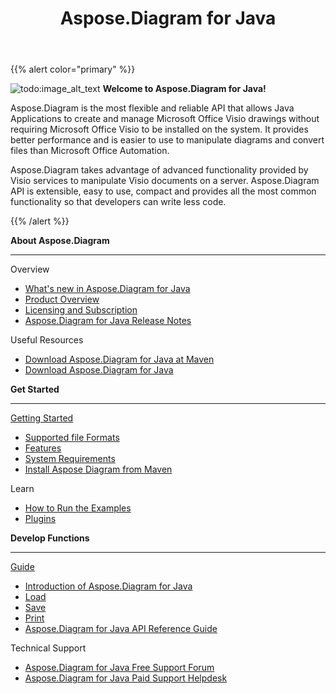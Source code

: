 ﻿---
title: Aspose.Diagram for Java
type: docs
description: Aspose.Diagram is the most flexible and reliable API that allows Java Applications to create and manage Microsoft Office Visio drawings without requiring Microsoft Office Visio to be installed on the system.
weight: 20
url: /java/
is_root: true
---

{{% alert color="primary" %}}

![todo:image_alt_text](home_1.png)
**Welcome to Aspose.Diagram for Java!**

Aspose.Diagram is the most flexible and reliable API that allows Java Applications to create and manage Microsoft Office Visio drawings without requiring Microsoft Office Visio to be installed on the system. It provides better performance and is easier to use to manipulate diagrams and convert files than Microsoft Office Automation.

Aspose.Diagram takes advantage of advanced functionality provided by Visio services to manipulate Visio documents on a server. Aspose.Diagram API is extensible, easy to use, compact and provides all the most common functionality so that developers can write less code.

{{% /alert %}}
<div class="row">
	<div class="col-md-4">
		<p><b>About Aspose.Diagram</b></p>
			<hr><p>Overview</p></hr>
			<ul>
				<li><a href="/diagram/java/whatsnew/">What's new in Aspose.Diagram for Java</a></li>
				<li><a href="/diagram/java/overview/">Product Overview</a></li>
				<li><a href="/diagram/java/licensing/">Licensing and Subscription</a></li>
			  <li><a href="/diagram/java/release-notes/">Aspose.Diagram for Java Release Notes</a></li>
			</ul>            
	        <p>Useful Resources</p>
			<ul>
				<li><a href="https://repository.aspose.com/webapp/#/artifacts/browse/tree/General/repo/com/aspose/aspose-diagram">Download Aspose.Diagram for Java at Maven</a></li>
				<li><a href="https://downloads.aspose.com/diagram/java">Download Aspose.Diagram for Java</a></li>
			</ul>
	</div>
	<div class="col-md-4">
		<p><b>Get Started</b></p>
			<hr><p><a href="/diagram/java/getting-started/">Getting Started</a></p></hr>
			<ul>
				<li><a href="/diagram/java/supported-file-formats/">Supported file Formats</a></li>
				<li><a href="/diagram/java/feature-list/">Features</a></li>
				<li><a href="/diagram/java/system-requirements/">System Requirements</a></li>
				<li><a href="/diagram/java/installation/">Install Aspose Diagram from Maven</a></li>
			</ul>
			<p>Learn</p>
			<ul>
				<li><a href="/diagram/java/how-to-run-aspose-diagram-for-java-examples/">How to Run the Examples</a></li>
				<li><a href="/diagram/java/plugins/">Plugins</a></li>
			</ul>
	</div>
	<div class="col-md-4">
		<p><b>Develop Functions</b></p>
			<hr><p><a href="/diagram/java/developer-guide/">Guide</a></p></hr>
			<ul>
				<li><a href="/diagram/java/introduction/">Introduction of Aspose.Diagram for Java</a></li>
				<li><a href="/diagram/java/open-visio-document/">Load</a></li>
				<li><a href="/diagram/java/save-visio-document/">Save</a></li>
				<li><a href="/diagram/java/working-with-print/">Print</a></li>
				<li><a href="https://reference.aspose.com/diagram/java">Aspose.Diagram for Java API Reference Guide</a></li>
			</ul>	
			<p>Technical Support</p>
			<ul>
				<li><a href="https://forum.aspose.com/c/diagram/17">Aspose.Diagram for Java Free Support Forum</a></li>
				<li><a href="https://helpdesk.aspose.com/">Aspose.Diagram for Java Paid Support Helpdesk</a></li>
			</ul>
	</div>
</div>
